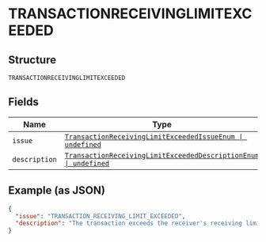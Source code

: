
# TRANSACTIONRECEIVINGLIMITEXCEEDED

## Structure

`TRANSACTIONRECEIVINGLIMITEXCEEDED`

## Fields

| Name | Type | Tags | Description |
|  --- | --- | --- | --- |
| `issue` | [`TransactionReceivingLimitExceededIssueEnum \| undefined`](../../doc/models/transaction-receiving-limit-exceeded-issue-enum.md) | Optional | - |
| `description` | [`TransactionReceivingLimitExceededDescriptionEnum \| undefined`](../../doc/models/transaction-receiving-limit-exceeded-description-enum.md) | Optional | - |

## Example (as JSON)

```json
{
  "issue": "TRANSACTION_RECEIVING_LIMIT_EXCEEDED",
  "description": "The transaction exceeds the receiver's receiving limit."
}
```

